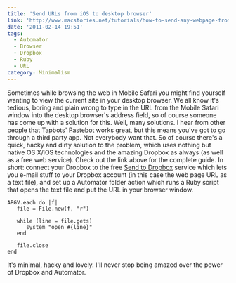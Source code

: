 ```yaml
---
title: 'Send URLs from iOS to desktop browser'
link: 'http://www.macstories.net/tutorials/how-to-send-any-webpage-from-ios-to-your-mac-browser/'
date: '2011-02-14 19:51'
tags:
  - Automator
  - Browser
  - Dropbox
  - Ruby
  - URL
category: Minimalism
---
```


Sometimes while browsing the web in Mobile Safari you might find yourself wanting to view the current site in your desktop browser. We all know it's tedious, boring and plain wrong to type in the URL from the Mobile Safari window into the desktop browser's address field, so of course someone has come up with a solution for this. Well, many solutions. I hear from other people that Tapbots' [Pastebot](http://tapbots.com/software/pastebot/) works great, but this means you've got to go through a third party app. Not everybody want that. So of course there's a quick, hacky and dirty solution to the problem, which uses nothing but native OS X/iOS technologies and the amazing Dropbox as always (as well as a free web service). Check out the link above for the complete guide. In short: connect your Dropbox to the free [Send to Dropbox](http://sendtodropbox.com/) service which lets you e-mail stuff to your Dropbox account (in this case the web page URL as a text file), and set up a Automator folder action which runs a Ruby script that opens the text file and put the URL in your browser window.

    ARGV.each do |f|
       file = File.new(f, "r")
       
       while (line = file.gets)
          system "open #{line}"
       end
    
       file.close
    end
It's minimal, hacky and lovely. I'll never stop being amazed over the power of Dropbox and Automator.
